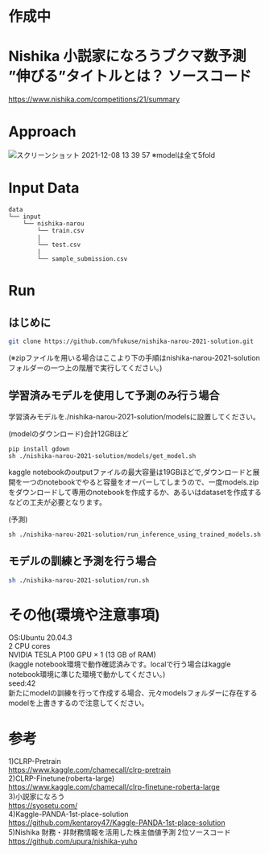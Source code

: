 # 作成中
# Nishika 小説家になろうブクマ数予測 ”伸びる”タイトルとは？ ソースコード
https://www.nishika.com/competitions/21/summary  

# Approach  
![スクリーンショット 2021-12-08 13 39 57](https://user-images.githubusercontent.com/61064493/145149949-e105ff33-a635-4ea4-b198-aee2ac775e67.png)
※modelは全て5fold
# Input Data  
```
data
└── input
    └── nishika-narou
        └── train.csv
        |
        └── test.csv
        |
        └── sample_submission.csv
```

# Run  
## はじめに  
```bash
git clone https://github.com/hfukuse/nishika-narou-2021-solution.git
```
(※zipファイルを用いる場合はここより下の手順はnishika-narou-2021-solutionフォルダーの一つ上の階層で実行してください。)

## 学習済みモデルを使用して予測のみ行う場合  
学習済みモデルを./nishika-narou-2021-solution/modelsに設置してください。  
  
(modelのダウンロード)合計12GBほど  
```
pip install gdown
sh ./nishika-narou-2021-solution/models/get_model.sh
```  
kaggle notebookのoutputファイルの最大容量は19GBほどで,ダウンロードと展開を一つのnotebookでやると容量をオーバーしてしまうので、一度models.zipをダウンロードして専用のnotebookを作成するか、あるいはdatasetを作成するなどの工夫が必要となります。  
  
(予測)  
```
sh ./nishika-narou-2021-solution/run_inference_using_trained_models.sh
```
  
## モデルの訓練と予測を行う場合  
```bash
sh ./nishika-narou-2021-solution/run.sh
```
  
# その他(環境や注意事項)
OS:Ubuntu 20.04.3    
2 CPU cores  
NVIDIA TESLA P100 GPU × 1 (13 GB of RAM)  
(kaggle notebook環境で動作確認済みです。localで行う場合はkaggle notebook環境に準じた環境で動かしてください。)  
seed:42  
新たにmodelの訓練を行って作成する場合、元々modelsフォルダーに存在するmodelを上書きするので注意してください。  
  
# 参考  
1)CLRP-Pretrain  
https://www.kaggle.com/chamecall/clrp-pretrain  
2)CLRP-Finetune(roberta-large)  
https://www.kaggle.com/chamecall/clrp-finetune-roberta-large  
3)小説家になろう  
https://syosetu.com/  
4)Kaggle-PANDA-1st-place-solution  
https://github.com/kentaroy47/Kaggle-PANDA-1st-place-solution  
5)Nishika 財務・非財務情報を活用した株主価値予測 2位ソースコード  
https://github.com/upura/nishika-yuho  
